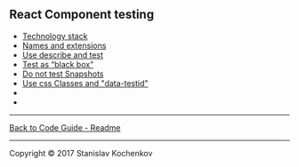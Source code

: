 ## React Component testing

* [Technology stack](https://github.com/UserBug/codeGuide/tree/v2/docs/react/technologyStack.md)
* [Names and extensions](https://github.com/UserBug/codeGuide/tree/v2/docs/react/namesAndExtensions.md)
* [Use describe and test](https://github.com/UserBug/codeGuide/tree/v2/docs/react/useDescribeAndTest.md)
* [Test as “black box”](https://github.com/UserBug/codeGuide/tree/v2/docs/react/testAsBlackBox.md)
* [Do not test Snapshots](https://github.com/UserBug/codeGuide/tree/v2/docs/react/doNotTestSnapshots.md)
* [Use css Classes and "data-testid"](https://github.com/UserBug/codeGuide/tree/v2/docs/react/doNotTestSnapshots.md)
* [](https://github.com/UserBug/codeGuide/tree/v2/docs/react/)
* [](https://github.com/UserBug/codeGuide/tree/v2/docs/react/)


---

[Back to Code Guide - Readme](https://github.com/UserBug/codeGuide/tree/v2)  

---
Copyright © 2017 Stanislav Kochenkov 
